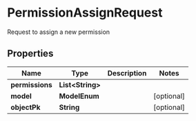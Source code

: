 

# PermissionAssignRequest

Request to assign a new permission

## Properties

| Name | Type | Description | Notes |
|------------ | ------------- | ------------- | -------------|
|**permissions** | **List&lt;String&gt;** |  |  |
|**model** | **ModelEnum** |  |  [optional] |
|**objectPk** | **String** |  |  [optional] |



